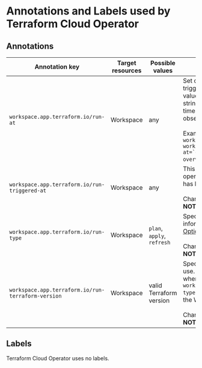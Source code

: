 # Annotations and Labels used by Terraform Cloud Operator

## Annotations

| Annotation key | Target resources | Possible values | Description |
|----------------|---------------------|-----------------|-------------|
| `workspace.app.terraform.io/run-at` | Workspace | any | Set or update this annotation to trigger a new run. Although a value can be any non-empty string, we recommend using a timestamp for better observability.<br><br> Example: ```kubectl annotate workspace <WORKSPACE-NAME> workspace.app.terraform.io/run-at=`date -u -Iseconds` --overwrite```. |
| `workspace.app.terraform.io/run-triggered-at` | Workspace | any | This annotation, set by the operator, controls whether a run has been triggered or not.<br><br> Changing this annotation **DOES NOT** trigger a new run. |
| `workspace.app.terraform.io/run-type` | Workspace | `plan`, `apply`, `refresh` | Specify the run type. More information: [Run Modes and Options](https://developer.hashicorp.com/terraform/cloud-docs/run/modes-and-options). It defaults to `plan`.<br><br> Changing this annotation **DOES NOT** trigger a new run. |
| `workspace.app.terraform.io/run-terraform-version` | Workspace | valid Terraform version | Specify the Terraform version to use. This setting works only when the annotation `workspace.app.terraform.io/run-type` is set to `plan`. It defaults to the Workspace version.<br><br> Changing this annotation **DOES NOT** trigger a new run. |

## Labels

Terraform Cloud Operator uses no labels.
